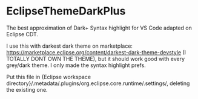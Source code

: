 # EclipseThemeDarkPlus
The best approximation of Dark+ Syntax highlight for VS Code adapted on Eclipse CDT.

I use this with darkest dark theme on marketplace: https://marketplace.eclipse.org/content/darkest-dark-theme-devstyle (I TOTALLY DONT OWN THE THEME), but it should work good with every grey/dark theme.
I only made the syntax highlight prefs.

Put this file in {Eclipse workspace directory}/.metadata/.plugins/org.eclipse.core.runtime/.settings/, deleting the existing one.
